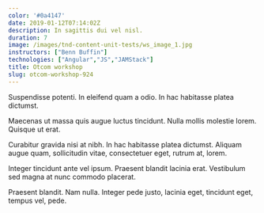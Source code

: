 ```yaml
---
color: '#0a4147'
date: 2019-01-12T07:14:02Z
description: In sagittis dui vel nisl.
duration: 7
image: /images/tnd-content-unit-tests/ws_image_1.jpg
instructors: ["Benn Buffin"]
technologies: ["Angular","JS","JAMStack"]
title: Otcom workshop
slug: otcom-workshop-924
---
```

Suspendisse potenti. In eleifend quam a odio. In hac habitasse platea dictumst.

Maecenas ut massa quis augue luctus tincidunt. Nulla mollis molestie lorem. Quisque ut erat.

Curabitur gravida nisi at nibh. In hac habitasse platea dictumst. Aliquam augue quam, sollicitudin vitae, consectetuer eget, rutrum at, lorem.

Integer tincidunt ante vel ipsum. Praesent blandit lacinia erat. Vestibulum sed magna at nunc commodo placerat.

Praesent blandit. Nam nulla. Integer pede justo, lacinia eget, tincidunt eget, tempus vel, pede.
